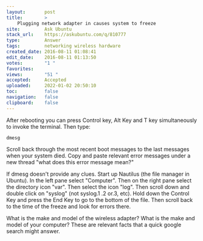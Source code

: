 ```yaml
---
layout:       post
title:        >
    Plugging network adapter in causes system to freeze
site:         Ask Ubuntu
stack_url:    https://askubuntu.com/q/810777
type:         Answer
tags:         networking wireless hardware
created_date: 2016-08-11 01:08:41
edit_date:    2016-08-11 01:13:50
votes:        "1 "
favorites:    
views:        "51 "
accepted:     Accepted
uploaded:     2022-01-02 20:50:10
toc:          false
navigation:   false
clipboard:    false
---
```


After rebooting you can press Control key, Alt Key and T key simultaneously to invoke the terminal. Then type:

``` 
dmesg

```

Scroll back through the most recent boot messages to the last messages when your system died. Copy and paste relevant error messages under a new thread "what does this error message mean?"

If dmesg doesn't provide any clues. Start up Nautilus (the file manager in Ubuntu). In the left pane select "Computer". Then on the right pane select the directory icon "var". Then select the icon "log". Then scroll down and double click on "syslog" (not syslog.1 .2 or.3, etc). Hold down the Control Key and press the End Key to go to the bottom of the file. Then scroll back to the time of the freeze and look for errors there.

What is the make and model of the wireless adapter? What is the make and model of your computer? These are relevant facts that a quick google search might answer.
